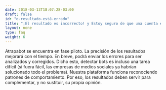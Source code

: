 ```yaml
---
date: 2018-03-13T18:07:28-03:00
draft: false
id: "o-resultado-está-errado"
title: "¡El resultado es incorrecto! y Estoy seguro de que una cuenta es bot / humana"
layout: none
type: faq
weight: 6
---
```

Atrapabot se encuentra en fase piloto. La precisión de los resultados mejorará con el tiempo. En breve, podrá enviar los errores para ser analizados y corregidos. Dicho esto, detectar bots es incluso una tarea difícil (si fuera fácil, las empresas de medios sociales ya habrían solucionado todo el problema). Nuestra plataforma funciona reconociendo patrones de comportamiento. Por eso, los resultados deben servir para complementar, y no sustituir, su propia opinión.
